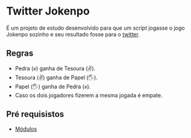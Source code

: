 # Twitter Jokenpo
É um projeto de estudo desenvolvido para que um script jogasse o jogo Jokenpo sozinho e seu resultado fosse para o [twitter](https://twitter.com/daily_jokenpo).

## Regras
* Pedra (✊) ganha de Tesoura (✌).
* Tesoura (✌) ganha de Papel (🖐).
* Papel (🖐) ganha de Pedra (✊).
* Caso os dois jogadores fizerem a mesma jogada é empate.

## Pré requisistos
* [Módulos](requirements.txt)